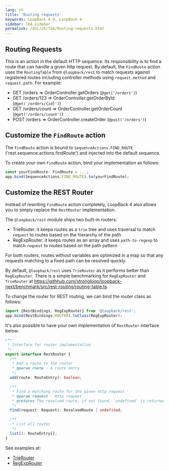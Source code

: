 ```yaml
---
lang: zh
title: 'Routing requests'
keywords: LoopBack 4.0, LoopBack 4
sidebar: lb4_sidebar
permalink: /doc/zh/lb4/Routing-requests.html
---
```


## Routing Requests

This is an action in the default HTTP sequence. Its responsibility is to find a
route that can handle a given http request. By default, the `FindRoute` action
uses the `RoutingTable` from `@loopback/rest` to match requests against
registered routes including controller methods using `request.method` and
`request.path`. For example:

- GET /orders => OrderController.getOrders (`@get('/orders')`)
- GET /orders/123 => OrderController.getOrderById (`@get('/orders/{id}')`)
- GET /orders/count => OrderController.getOrderCount (`@get('/orders/count')`)
- POST /orders => OrderController.createOrder (`@post('/orders')`)

## Customize the `FindRoute` action

The `FindRoute` action is bound to `SequenceActions.FIND_ROUTE`
('rest.sequence.actions.findRoute') and injected into the default sequence.

To create your own `FindRoute` action, bind your implementation as follows:

```ts
const yourFindRoute: FindRoute = ...;
app.bind(SequenceActions.FIND_ROUTE).to(yourFindRoute);
```

## Customize the REST Router

Instead of rewriting `FindRoute` action completely, LoopBack 4 also allows you
to simply replace the `RestRouter` implementation.

The `@loopback/rest` module ships two built-in routers:

- TrieRouter: it keeps routes as a `trie` tree and uses traversal to match
  `request` to routes based on the hierarchy of the path
- RegExpRouter: it keeps routes as an array and uses `path-to-regexp` to match
  `request` to routes based on the path pattern

For both routers, routes without variables are optimized in a map so that any
requests matching to a fixed path can be resolved quickly.

By default, `@loopback/rest` uses `TrieRouter` as it performs better than
`RegExpRouter`. There is a simple benchmarking for `RegExpRouter` and
`TrieRouter` at
https://githhub.com/strongloop/loopback-next/benchmark/src/rest-routing/routing-table.ts.

To change the router for REST routing, we can bind the router class as follows:

```ts
import {RestBindings, RegExpRouter} from '@loopback/rest';
app.bind(RestBindings.ROUTER).toClass(RegExpRouter);
```

It's also possible to have your own implementation of `RestRouter` interface
below:

```ts
/**
 * Interface for router implementation
 */
export interface RestRouter {
  /**
   * Add a route to the router
   * @param route - A route entry
   */
  add(route: RouteEntry): boolean;

  /**
   * Find a matching route for the given http request
   * @param request - Http request
   * @returns The resolved route, if not found, `undefined` is returned
   */
  find(request: Request): ResolvedRoute | undefined;

  /**
   * List all routes
   */
  list(): RouteEntry[];
}
```

See examples at:

- [TrieRouter](https://github.com/strongloop/loopback-next/tree/master/packages/rest/src/router/trie-router.ts)
- [RegExpRouter](https://github.com/strongloop/loopback-next/tree/master/packages/rest/src/router/regexp-router.ts)
